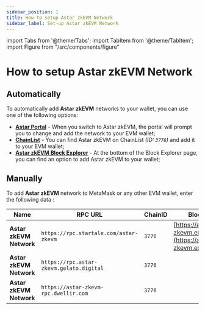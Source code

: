 ```yaml
---
sidebar_position: 1
title: How to setup Astar zkEVM Network
sidebar_label: Set-up Astar zkEVM Network
---
```


import Tabs from '@theme/Tabs';
import TabItem from '@theme/TabItem';
import Figure from "/src/components/figure"

# How to setup Astar zkEVM Network

## Automatically

To automatically add **Astar zkEVM** networks to your wallet, you can use one of the following options:
- **[Astar Portal](https://portal.astar.network/astar-zkevm)** - When you switch to Astar zkEVM, the portal will prompt you to change and add the network to your EVM wallet;
- **[ChainList](https://chainlist.org/)** - You can find Astar zkEVM on ChainList *(ID: `3776`)* and add it to your EVM wallet;
- **[Astar zkEVM Block Explorer](https://astar-zkevm.explorer.startale.com/)** - At the bottom of the Block Explorer page, you can find an option to add Astar zkEVM to your wallet;

## Manually

To add **Astar zkEVM** network to MetaMask or any other EVM wallet, enter the following data :

<Tabs>

<TabItem value="mainnet" label="Astar zkEVM">

| Name | RPC URL | ChainID | Block Explorer URL | Currency |
| ---- | ------------------------------- | ---------------- | ---------------- | ----- |
| **Astar zkEVM Network** | `https://rpc.startale.com/astar-zkevm` | `3776` | [https://astar-zkevm.explorer.startale.com/](https://astar-zkevm.explorer.startale.com/) | **ETH** |
| **Astar zkEVM Network** | `https://rpc.astar-zkevm.gelato.digital` | `3776` | | **ETH** |
| **Astar zkEVM Network** | `https://astar-zkevm-rpc.dwellir.com` | `3776` | | **ETH** |

</TabItem>

</Tabs>

<Figure src={require('/docs/use/how-to-guides/layer-2/img/Setup_zkevm_1.png').default} width="50%" />
